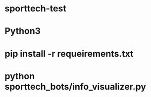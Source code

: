# sporttech-test
# Python3
# pip install -r requeirements.txt
# python sporttech_bots/info_visualizer.py
